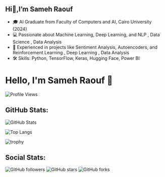 ## Hi👋,I’m Sameh Raouf

<!--
**Sameh20200218AI/Sameh20200218AI** is a ✨ _special_ ✨ repository because its `README.md` (this file) appears on your GitHub profile.

Here are some ideas to get you started:

- 🔭 I’m currently working on ...
- 🌱 I’m currently learning ...
- 👯 I’m looking to collaborate on ...
- 🤔 I’m looking for help with ...
- 💬 Ask me about ...
- 📫 How to reach me: ...
- 😄 Pronouns: ...
- ⚡ Fun fact: ...
-->
- 🎓 AI Graduate from Faculty of Computers and AI, Cairo University (2024)
- 💻 Passionate about Machine Learning, Deep Learning, and NLP , Data Science , Data Analysis
- 🔬 Experienced in projects like Sentiment Analysis, Autoencoders, and Reinforcement Learning , Deep Learning , Data Analysis
- 🛠️ Skills: Python, TensorFlow, Keras, Hugging Face, Power BI

# Hello, I'm Sameh Raouf 👋

![Profile Views](https://visitor-badge.laobi.icu/badge?page_id=Sameh20200218AI&label=Profile%20Views)

## GitHub Stats:
![GitHub Stats](https://github-readme-stats.vercel.app/api?username=Sameh20200218AI&show_icons=true&theme=radical)

![Top Langs](https://github-readme-stats.vercel.app/api/top-langs/?username=Sameh20200218AI&layout=compact&theme=radical)

![trophy](https://github-profile-trophy.vercel.app/?username=Sameh20200218AI&theme=onedark)

## Social Stats:
![GitHub followers](https://img.shields.io/github/followers/Sameh20200218AI?label=Followers&style=social)
![GitHub stars](https://img.shields.io/github/stars/Sameh20200218AI?label=Stars&style=social)
![GitHub forks](https://img.shields.io/github/forks/Sameh20200218AI?label=Forks&style=social)


